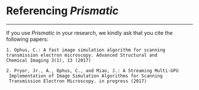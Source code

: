 # Referencing *Prismatic*
---
If you use *Prismatic* in your research, we kindly ask that you cite the following papers:

	1. Ophus, C.: A fast image simulation algorithm for scanning
	transmission electron microscopy. Advanced Structural and
	Chemical Imaging 3(1), 13 (2017)
	
	2. Pryor, Jr., A., Ophus, C., and Miao, J.: A Streaming Multi-GPU
	 Implementation of Image Simulation Algorithms for Scanning
	 Transmission Electron Microscopy. in progress (2017)
	
